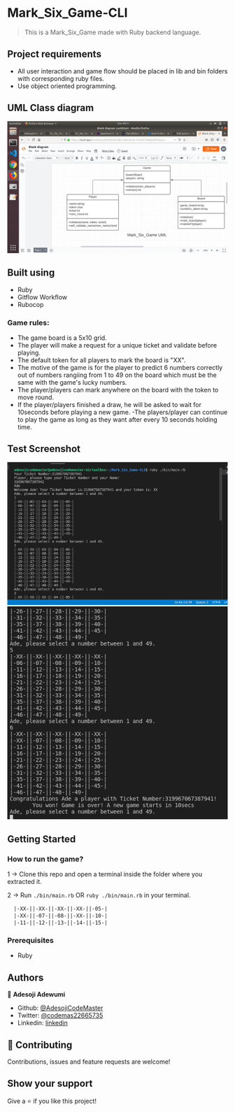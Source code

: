 # Mark_Six_Game-CLI

> This is a Mark_Six_Game made with Ruby backend language.

## Project requirements
- All user interaction and game flow should be placed in lib and bin folders with corresponding ruby files.
- Use object oriented programming.

## UML Class diagram

![screenshot](./assets/image/M6UML.png)

## Built using

- Ruby
- Gitflow Workflow
- Rubocop

### Game rules:
- The game board is a 5x10 grid.
- The player will make a request for a unique ticket and validate before playing.
- The default token for all players to mark the board is "XX". 
- The motive of the game is for the player to predict 6 numbers correctly out of numbers      rangiing from 1 to 49 on the board which must be the same with the game's lucky numbers.
- The player/players can mark anywhere on the board with the token to move round.
- If the player/players finished a draw, he will be asked to wait for 10seconds before playing 
a new game.
-The players/player can continue to play the game as long as they want after every 10 seconds holding time. 

## Test Screenshot
![screenshot](./assets/image/m62.png)
![screenshot](./assets/image/m67.png)

## Getting Started

### How to run the game?
1 -> Clone this repo and open a terminal inside the folder where you extracted it.

2 -> Run `./bin/main.rb` OR `ruby ./bin/main.rb` in your terminal.
 
```
  |-XX-||-XX-||-XX-||-XX-||-05-|
  |-XX-||-07-||-08-||-XX-||-10-|
  |-11-||-12-||-13-||-14-||-15-|    
```

### Prerequisites
- Ruby

## Authors
👤 **Adesoji Adewumi**
- Github: [@AdesojiCodeMaster](https://github.com/AdesojiCodeMaster) 
- Twitter: [@codemas22665735](https://twitter.com/codemas22665735) 
- Linkedin: [linkedin](https://www.linkedin.com/in/adesoji-adewumi-7752aba5)

## 🤝 Contributing
Contributions, issues and feature requests are welcome!

## Show your support
Give a ⭐️ if you like this project!


